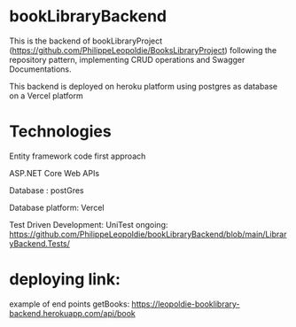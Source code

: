# bookLibraryBackend

This is the backend of bookLibraryProject (https://github.com/PhilippeLeopoldie/BooksLibraryProject)
following the repository pattern, implementing CRUD operations and Swagger Documentations.

This backend is deployed on heroku platform using postgres as database on a Vercel platform

# Technologies

Entity framework code first approach

ASP.NET Core Web APIs

Database : postGres

Database platform: Vercel

Test Driven Development: UniTest ongoing: https://github.com/PhilippeLeopoldie/bookLibraryBackend/blob/main/LibraryBackend.Tests/

 



# deploying link:

example of end points getBooks: https://leopoldie-booklibrary-backend.herokuapp.com/api/book

